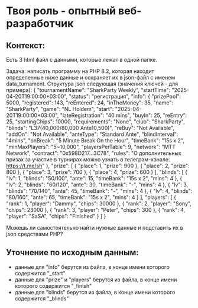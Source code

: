 # Твоя роль - опытный веб-разработчик

## Контекст:
Есть 3 html файл с данными, которые лежат в одной папке.

Задача: написать программу на PHP 8.2, которая находит определенные ниже данные и сохраняет их в json-файл с именем data_turnament.
Структура json следующая (значения ключей - для примера):
{
  "tournamentName": "SharkParty Weekly",
  "startTime": "2025-04-20T19:00:00+03:00",
  "status": "регистрация",
  "info": {
    "prizePool": 5000,
    "registered": 143,
    "reEntered": 24,
    "inTheMoney": 35,
    "name": "SharkParty",
    "game": "NL Holdem",
    "start": "2025-04-20T19:00:00+03:00",
    "lateRegistration": "40 mins",
    "buyIn": 25,
    "reEntry": 25,
    "startingChips": 10000,
    "requirements": "None",
    "club": "SharkParty",
    "blinds": "L37(40,000/80,000 Ante10,500)",
    "reBuy": "Not Available",
    "addOn": "Not Available",
    "anteType": "Standard Ante",
    "blindInterval": "4mins",
    "onBreak": "5 Minute Break On the Hour",
    "timeBank": "15s x 2",
    "minMaxPlayers": "5~10,000",
    "playersPerTable": 9,
    "network": "MTT Network",
    "contract": "0x598D217...3C78",
    "rules": "О дополнительных призах за участие в турнирах можно узнать в телеграм-канале: https://t.me/sh"
  },
  "prize": [
    {
      "place": 1,
      "prize": 900
    },
    {
      "place": 2,
      "prize": 800
    },
    {
      "place": 3,
      "prize": 700
    },
    {
      "place": 4,
      "prize": 600
    }
  ],
  "blinds": [
    {
      "lv": 1,
      "blinds": "50/100",
      "ante": 15,
      "timeBank": "15s x 2",
      "mins": 4
    },
    {
      "lv": 2,
      "blinds": "60/120",
      "ante": 30,
      "timeBank": "-",
      "mins": 4
    },
    {
      "lv": 3,
      "blinds": "70/140",
      "ante": 45,
      "timeBank": "-",
      "mins": 4
    },
    {
      "lv": 4,
      "blinds": "80/160",
      "ante": 65,
      "timeBank": "15s x 2",
      "mins": 4
    }
  ],
  "players": [
    {
      "rank": 1,
      "player": "Dammy",
      "chips": 30000
    },
    {
      "rank": 2,
      "player": "Sony",
      "chips": 23000
    },
    {
      "rank": 3,
      "player": "Peter",
      "chips": 300
    },
    {
      "rank": 4,
      "player": "SaSA",
      "chips": "Finished"
    }
  ]
}

Можешь ли самостоятельно найти нужные данные и подставить их в json средствами PHP?
## Уточнение по исходным данным:
- данные для "info" берутся из файла, в конце имени которого содержится "_start"
- данные для "prize" и "players" берутся из файла, в конце имени которого содержится "_finish"
- данные для "blinds" берутся из файла, в конце имени которого содержится "_blinds"